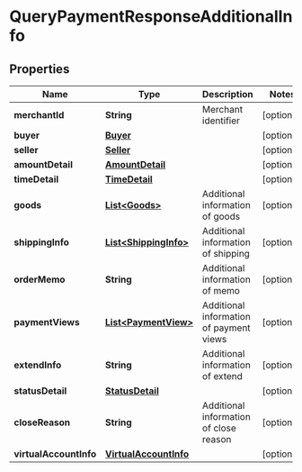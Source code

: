 

# QueryPaymentResponseAdditionalInfo


## Properties

| Name | Type | Description | Notes |
| - | - | - | - |
|**merchantId** | **String** | Merchant identifier |  [optional] |
|**buyer** | [**Buyer**](Buyer.md) |  |  [optional] |
|**seller** | [**Seller**](Seller.md) |  |  [optional] |
|**amountDetail** | [**AmountDetail**](AmountDetail.md) |  |  [optional] |
|**timeDetail** | [**TimeDetail**](TimeDetail.md) |  |  [optional] |
|**goods** | [**List&lt;Goods&gt;**](Goods.md) | Additional information of goods |  [optional] |
|**shippingInfo** | [**List&lt;ShippingInfo&gt;**](ShippingInfo.md) | Additional information of shipping |  [optional] |
|**orderMemo** | **String** | Additional information of memo |  [optional] |
|**paymentViews** | [**List&lt;PaymentView&gt;**](PaymentView.md) | Additional information of payment views |  [optional] |
|**extendInfo** | **String** | Additional information of extend |  [optional] |
|**statusDetail** | [**StatusDetail**](StatusDetail.md) |  |  [optional] |
|**closeReason** | **String** | Additional information of close reason |  [optional] |
|**virtualAccountInfo** | [**VirtualAccountInfo**](VirtualAccountInfo.md) |  |  [optional] |



